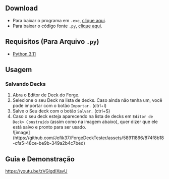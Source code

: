 <h2><b>Download</b></h2>
<ul>
  <li>Para baixar o programa em <code>.exe</code>, <a href="https://github.com/Jefik37/ForgeDeckTester/raw/main/deck_tester.exe">clique aqui</a>.</li>
  <li>Para baixar o código fonte <code>.py</code>, <a href="https://github.com/Jefik37/ForgeDeckTester/blob/main/deck_tester.py">clique aqui</a>.</li>
</ul>

<h2><b>Requisitos (Para Arquivo <code>.py</code>)</b></h2>
<ul>
  <li><a href="https://www.python.org/downloads/release/python-3115/">Python 3.11</a></li>
</ul>

<h2><b>Usagem</b></h2>

<h3>Salvando Decks</h3>
<ol>
  <li>Abra o Editor de Deck do Forge.</li>
  <li>Selecione o seu Deck na lista de decks. Caso ainda não tenha um, você pode importar com o botão <code>Importar.</code> (ctrl+I)</li>
  <li>Salve o Seu deck com o botão <code>Salvar.</code> (ctrl+S)</li>
  <li>Caso o seu deck esteja aparecendo na lista de decks em <code>Editor de Deck> Construído</code> (assim como na imagem abaixo), quer dizer que ele está salvo e pronto para ser usado.</li>
  ![image](https://github.com/Jefik37/ForgeDeckTester/assets/58911866/874f8b18-cfa5-48ce-be9b-349a2b4c7bed)
</ol>

<h2><b>Guia e Demonstração</b></h2

https://youtu.be/zVGlgdIXavU
